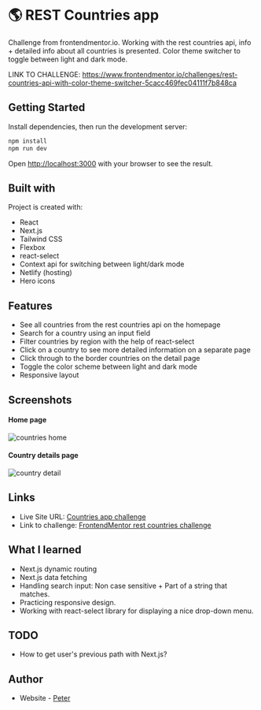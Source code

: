 # 🌎 REST Countries app
 Challenge from frontendmentor.io. 
 Working with the rest countries api, info + detailed info about all countries is presented. Color theme switcher to toggle between light and dark mode.

LINK TO CHALLENGE: https://www.frontendmentor.io/challenges/rest-countries-api-with-color-theme-switcher-5cacc469fec04111f7b848ca

## Getting Started
Install dependencies, then run the development server:

```bash
npm install
npm run dev
```
Open [http://localhost:3000](http://localhost:3000) with your browser to see the result.
 
## Built with

Project is created with:

- React
- Next.js
- Tailwind CSS
- Flexbox
- react-select
- Context api for switching between light/dark mode
- Netlify (hosting)
- Hero icons

## Features

- See all countries from the rest countries api on the homepage
- Search for a country using an input field
- Filter countries by region with the help of react-select
- Click on a country to see more detailed information on a separate page
- Click through to the border countries on the detail page
- Toggle the color scheme between light and dark mode
- Responsive layout
 

## Screenshots

#### Home page
 ![countries home](https://user-images.githubusercontent.com/17027312/150142885-99a1861d-774b-4518-92b3-e3e51ef8381a.png)
 
 #### Country details page
![country detail](https://user-images.githubusercontent.com/17027312/150143180-31cecd74-1507-4dc8-9431-cb9bfbd55cdf.png)



## Links
- Live Site URL: [Countries app challenge](https://countries-app-peter.netlify.app/)
- Link to challenge: [FrontendMentor rest countries challenge](https://www.frontendmentor.io/challenges/rest-countries-api-with-color-theme-switcher-5cacc469fec04111f7b848ca)

## What I learned

- Next.js dynamic routing
- Next.js data fetching
- Handling search input: Non case sensitive + Part of a string that matches.
- Practicing responsive design.
- Working with react-select library for displaying a nice drop-down menu.

## TODO

- How to get user's previous path with Next.js? 


## Author

- Website - [Peter](https://peter-portfolio-app.netlify.app/)
